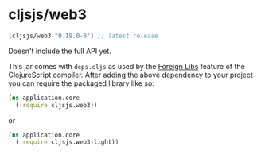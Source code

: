 # cljsjs/web3

[](dependency)
```clojure
[cljsjs/web3 "0.19.0-0"] ;; latest release
```
[](/dependency)

Doesn't include the full API yet.

This jar comes with `deps.cljs` as used by the [Foreign Libs][flibs] feature
of the ClojureScript compiler. After adding the above dependency to your project
you can require the packaged library like so:

```clojure
(ns application.core
  (:require cljsjs.web3))
```
or
```clojure
(ns application.core
  (:require cljsjs.web3-light))
```

[flibs]: https://github.com/clojure/clojurescript/wiki/Packaging-Foreign-Dependencies

